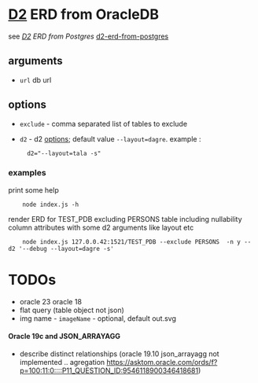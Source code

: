 


# [D2](https://github.com/terrastruct/d2) ERD from OracleDB
  see _[D2](https://github.com/terrastruct/d2#related) ERD from Postgres_ [d2-erd-from-postgres](https://github.com/zekenie/d2-erd-from-postgres/)

## arguments
 - `url` db url
## options 
 - `exclude` - comma separated list of tables to exclude
 - `d2` - d2 [options](https://d2lang.com/tour/man); default value `--layout=dagre`.
    example :

         d2="--layout=tala -s"



### examples

   print some help

        node index.js -h

   render ERD for TEST_PDB excluding PERSONS table including nullability column attributes with some d2 arguments like layout etc
   
        node index.js 127.0.0.42:1521/TEST_PDB --exclude PERSONS  -n y --d2 '--debug --layout=dagre -s'

# TODOs     
   - oracle 23 oracle 18
   - flat query (table object not json) 
   - img name - `imageName` - optional, default out.svg 


 
#### Oracle 19c and JSON_ARRAYAGG
 - describe  distinct   relationships (oracle 19.10 json_arrayagg not implemented .. agregation https://asktom.oracle.com/ords/f?p=100:11:0::::P11_QUESTION_ID:9546118900346418681)

